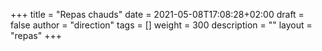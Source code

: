 +++
title       = "Repas chauds"
date        = 2021-05-08T17:08:28+02:00
draft       = false
author      = "direction"
tags        = []
weight      = 300
description = ""
layout = "repas"
+++
